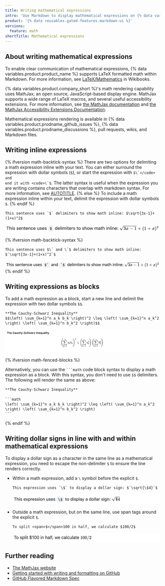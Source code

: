 ```yaml
---
title: Writing mathematical expressions
intro: 'Use Markdown to display mathematical expressions on {% data variables.product.company_short %}.'
product: '{% data reusables.gated-features.markdown-ui %}'
versions:
  feature: math
shortTitle: Mathematical expressions
---
```


## About writing mathematical expressions

To enable clear communication of mathematical expressions, {% data variables.product.product_name %} supports LaTeX formatted math within Markdown. For more information, see [LaTeX/Mathematics](http://en.wikibooks.org/wiki/LaTeX/Mathematics) in Wikibooks.

{% data variables.product.company_short %}'s math rendering capability uses MathJax; an open source, JavaScript-based display engine. MathJax supports a wide range of LaTeX macros, and several useful accessibility extensions. For more information, see [the MathJax documentation](http://docs.mathjax.org/en/latest/input/tex/index.html#tex-and-latex-support) and [the MathJax Accessibility Extensions Documentation](https://mathjax.github.io/MathJax-a11y/docs/#reader-guide).

Mathematical expressions rendering is available in {% data variables.product.prodname_github_issues %}, {% data variables.product.prodname_discussions %}, pull requests, wikis, and Markdown files.

## Writing inline expressions

{% ifversion math-backtick-syntax %}
There are two options for delimiting a math expression inline with your text. You can either surround the expression with dollar symbols (`$`), or start the expression with <code>$\`</code> and end it with <code>\`$</code>. The latter syntax is useful when the expression you are writing contains characters that overlap with markdown syntax. For more information, see [AUTOTITLE](/get-started/writing-on-github/getting-started-with-writing-and-formatting-on-github/basic-writing-and-formatting-syntax).
{% else %}
To include a math expression inline within your text, delimit the expression with dollar symbols `$`.
{% endif %}

```text
This sentence uses `$` delimiters to show math inline: $\sqrt{3x-1}+(1+x)^2$
```

![Screenshot of rendered Markdown showing how a mathematical expression displays on {% data variables.product.prodname_dotcom %}. The equation is the square root of 3 x minus 1 plus open paren 1 plus x close paren squared.](/assets/images/help/writing/inline-math-markdown-rendering.png)

{% ifversion math-backtick-syntax %}

```text
This sentence uses $\` and \`$ delimiters to show math inline: $`\sqrt{3x-1}+(1+x)^2`$
```

![Screenshot of rendered Markdown showing how a mathematical expression displays inline on {% data variables.product.prodname_dotcom %}. The equation is the square root of 3 x minus 1 plus open paren 1 plus x close paren squared.](/assets/images/help/writing/inline-backtick-math-markdown-rendering.png)
{% endif %}

## Writing expressions as blocks

To add a math expression as a block, start a new line and delimit the expression with two dollar symbols `$$`.

```text
**The Cauchy-Schwarz Inequality**
$$\left( \sum_{k=1}^n a_k b_k \right)^2 \leq \left( \sum_{k=1}^n a_k^2 \right) \left( \sum_{k=1}^n b_k^2 \right)$$
```

![Screenshot of rendered Markdown showing how a complex equation displays on {% data variables.product.prodname_dotcom %}. The bolded text reads "The Cauchy-Schwarz Inequality". Below the text, there is an equation showing open paren the sum from k equals 1 to n of a sub k b sub k close paren squared is less than or equal to open paren the sum from k equals 1 to n of a sub k squared close paren times open paren the sum from k equals 1 to n of b sub k squared close paren.](/assets/images/help/writing/math-expression-as-a-block-rendering.png)

{% ifversion math-fenced-blocks %}

Alternatively, you can use the <code>\`\`\`math</code> code block syntax to display a math expression as a block. With this syntax, you don't need to use `$$` delimiters. The following will render the same as above:

````text
**The Cauchy-Schwarz Inequality**

```math
\left( \sum_{k=1}^n a_k b_k \right)^2 \leq \left( \sum_{k=1}^n a_k^2 \right) \left( \sum_{k=1}^n b_k^2 \right)
```
````

{% endif %}

## Writing dollar signs in line with and within mathematical expressions

To display a dollar sign as a character in the same line as a mathematical expression, you need to escape the non-delimiter `$` to ensure the line renders correctly.

* Within a math expression, add a `\` symbol before the explicit `$`.

  ```text
  This expression uses `\$` to display a dollar sign: $`\sqrt{\$4}`$
  ```

  ![Screenshot of rendered Markdown showing how a backslash before a dollar sign displays the sign as part of a mathematical expression.](/assets/images/help/writing/dollar-sign-within-math-expression.png)

* Outside a math expression, but on the same line, use span tags around the explicit `$`.

  ```text
  To split <span>$</span>100 in half, we calculate $100/2$
  ```

  ![Screenshot of rendered Markdown showing how span tags around a dollar sign display the sign as inline text rather than part of a mathematical equation.](/assets/images/help/writing/dollar-sign-inline-math-expression.png)

## Further reading

* [The MathJax website](http://mathjax.org)
* [Getting started with writing and formatting on GitHub](/get-started/writing-on-github/getting-started-with-writing-and-formatting-on-github)
* [GitHub Flavored Markdown Spec](https://github.github.com/gfm/)
